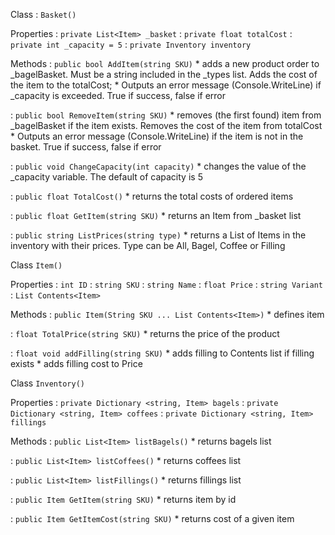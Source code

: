Class
: `Basket()`

Properties
: `private List<Item> _basket`
: `private float totalCost`
: `private int _capacity = 5`
: `private Inventory inventory`

Methods
: `public bool AddItem(string SKU)`
    * adds a new product order to _bagelBasket. Must be a string included in the _types list. Adds the cost of the item to the totalCost;
    * Outputs an error message (Console.WriteLine) if _capacity is exceeded. True if success, false if error

: `public bool RemoveItem(string SKU)`
    * removes (the first found) item from _bagelBasket if the item exists. Removes the cost of the item from totalCost
    * Outputs an error message (Console.WriteLine) if the item is not in the basket. True if success, false if error

: `public void ChangeCapacity(int capacity)`
    * changes the value of the _capacity variable. The default of capacity is 5

: `public float TotalCost()`
    * returns the total costs of ordered items

: `public float GetItem(string SKU)`
    * returns an Item from _basket list

: `public string ListPrices(string type)`
    * returns a List of Items in the inventory with their prices. Type can be All, Bagel, Coffee or Filling



Class
 `Item()`

Properties
: `int ID`
: `string SKU`
: `string Name`
: `float Price`
: `string Variant`
: `List Contents<Item>`

Methods
:  `public Item(String SKU ... List Contents<Item>)`
    * defines item

: `float TotalPrice(string SKU)`
    * returns the price of the product

: `float void addFilling(string SKU)`
    * adds filling to Contents list if filling exists
    * adds filling cost to Price



Class
 `Inventory()`

Properties
: `private Dictionary <string, Item> bagels`
: `private Dictionary <string, Item> coffees`
: `private Dictionary <string, Item> fillings`

Methods
: `public List<Item> listBagels()`
    * returns bagels list

: `public List<Item> listCoffees()`
    * returns coffees list

: `public List<Item> listFillings()`
    * returns fillings list

: `public Item GetItem(string SKU)`
    * returns item by id

: `public Item GetItemCost(string SKU)`
    * returns cost of a given item